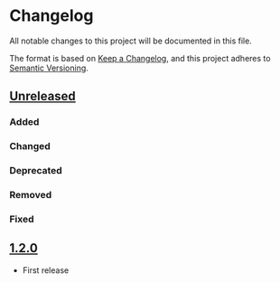 # Changelog

All notable changes to this project will be documented in this file.

The format is based on [Keep a Changelog](https://keepachangelog.com/en/1.2.0/),
and this project adheres to [Semantic Versioning](https://semver.org/spec/v2.0.0.html).

## [Unreleased]

### Added

### Changed

### Deprecated

### Removed

### Fixed

## [1.2.0]

- First release

[Unreleased]: <https://github.com/fairicube/fairicube/compare/v1.2.0...HEAD>
[1.2.0]: <https://github.com/fairicube/fairicube/tree/v1.2.0>
